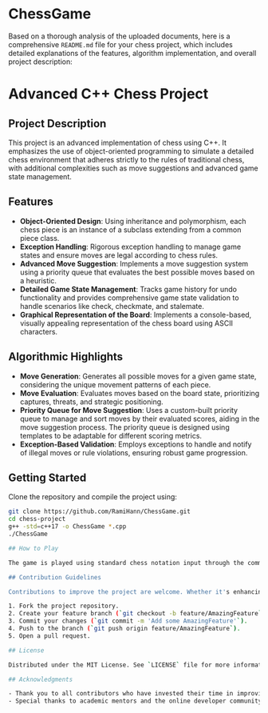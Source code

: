 # ChessGame
Based on a thorough analysis of the uploaded documents, here is a comprehensive `README.md` file for your chess project, which includes detailed explanations of the features, algorithm implementation, and overall project description:

# Advanced C++ Chess Project

## Project Description
This project is an advanced implementation of chess using C++. It emphasizes the use of object-oriented programming to simulate a detailed chess environment that adheres strictly to the rules of traditional chess, with additional complexities such as move suggestions and advanced game state management.

## Features

- **Object-Oriented Design**: Using inheritance and polymorphism, each chess piece is an instance of a subclass extending from a common piece class.
- **Exception Handling**: Rigorous exception handling to manage game states and ensure moves are legal according to chess rules.
- **Advanced Move Suggestion**: Implements a move suggestion system using a priority queue that evaluates the best possible moves based on a heuristic.
- **Detailed Game State Management**: Tracks game history for undo functionality and provides comprehensive game state validation to handle scenarios like check, checkmate, and stalemate.
- **Graphical Representation of the Board**: Implements a console-based, visually appealing representation of the chess board using ASCII characters.

## Algorithmic Highlights

- **Move Generation**: Generates all possible moves for a given game state, considering the unique movement patterns of each piece.
- **Move Evaluation**: Evaluates moves based on the board state, prioritizing captures, threats, and strategic positioning.
- **Priority Queue for Move Suggestion**: Uses a custom-built priority queue to manage and sort moves by their evaluated scores, aiding in the move suggestion process. The priority queue is designed using templates to be adaptable for different scoring metrics.
- **Exception-Based Validation**: Employs exceptions to handle and notify of illegal moves or rule violations, ensuring robust game progression.

## Getting Started

Clone the repository and compile the project using:

```bash
git clone https://github.com/RamiHann/ChessGame.git
cd chess-project
g++ -std=c++17 -o ChessGame *.cpp
./ChessGame

## How to Play

The game is played using standard chess notation input through the command line. Players take turns inputting their moves, which are validated in real-time by the game's engine.

## Contribution Guidelines

Contributions to improve the project are welcome. Whether it's enhancing the algorithm, adding new features, or fixing bugs, your input is appreciated.

1. Fork the project repository.
2. Create your feature branch (`git checkout -b feature/AmazingFeature`).
3. Commit your changes (`git commit -m 'Add some AmazingFeature'`).
4. Push to the branch (`git push origin feature/AmazingFeature`).
5. Open a pull request.

## License

Distributed under the MIT License. See `LICENSE` file for more information.

## Acknowledgments

- Thank you to all contributors who have invested their time in improving this chess engine.
- Special thanks to academic mentors and the online developer community for their continuous support and guidance.
```
